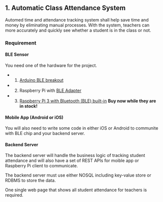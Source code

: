 ## 1. Automatic Class Attendance System

Automed time and attendance tracking system shall help save time and money by eliminating manual processes. With the system, teachers can more accurately and quickly see whether a student is in the class or not.

### Requirement

#### BLE Sensor
You need one of the hardware for the project.
* 1. [Arduino BLE breakout](https://www.sparkfun.com/products/13632?_ga=1.256235395.9077466.1434957323)
* 2. Raspberry Pi with [BLE Adapter](  http://www.robotshop.com/en/bluetooth-40-console-adapter-raspberry-pi.html?gclid=Cj0KEQiAsP-2BRCFl4Lb2NTJttEBEiQAmj2tbR9CikBAc2FQlFk-BsD0JPNmiN_3svT176ZqvARI2eQaAi_G8P8HAQ)
* 3. [Raspberry Pi 3 with Bluetooth (BLE) built-in](https://www.adafruit.com/products/3055) **Buy now while they are in stock!**


#### Mobile App (Android or iOS)
You will also need to write some code in either iOS or Android to communite with BLE chip and your backend server.

#### Backend Server
The backend server will handle the business logic of tracking student attendance and will also have a set of REST APIs for moible app or Raspberry Pi client to communicate.

The backend server must use either NOSQL including key-value store or RDBMS to store the data.

One single web page that shows all student attendance for teachers is required.
